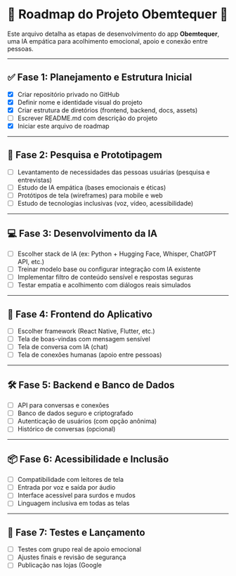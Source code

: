 # 📍 Roadmap do Projeto Obemtequer 💖

Este arquivo detalha as etapas de desenvolvimento do app **Obemtequer**, uma IA empática para acolhimento emocional, apoio e conexão entre pessoas.

---

## ✅ Fase 1: Planejamento e Estrutura Inicial

- [x] Criar repositório privado no GitHub
- [x] Definir nome e identidade visual do projeto
- [x] Criar estrutura de diretórios (frontend, backend, docs, assets)
- [ ] Escrever README.md com descrição do projeto
- [x] Iniciar este arquivo de roadmap

---

## 🧠 Fase 2: Pesquisa e Prototipagem

- [ ] Levantamento de necessidades das pessoas usuárias (pesquisa e entrevistas)
- [ ] Estudo de IA empática (bases emocionais e éticas)
- [ ] Protótipos de tela (wireframes) para mobile e web
- [ ] Estudo de tecnologias inclusivas (voz, vídeo, acessibilidade)

---

## 💻 Fase 3: Desenvolvimento da IA

- [ ] Escolher stack de IA (ex: Python + Hugging Face, Whisper, ChatGPT API, etc.)
- [ ] Treinar modelo base ou configurar integração com IA existente
- [ ] Implementar filtro de conteúdo sensível e respostas seguras
- [ ] Testar empatia e acolhimento com diálogos reais simulados

---

## 📱 Fase 4: Frontend do Aplicativo

- [ ] Escolher framework (React Native, Flutter, etc.)
- [ ] Tela de boas-vindas com mensagem sensível
- [ ] Tela de conversa com IA (chat)
- [ ] Tela de conexões humanas (apoio entre pessoas)

---

## 🛠️ Fase 5: Backend e Banco de Dados

- [ ] API para conversas e conexões
- [ ] Banco de dados seguro e criptografado
- [ ] Autenticação de usuários (com opção anônima)
- [ ] Histórico de conversas (opcional)

---

## 📦 Fase 6: Acessibilidade e Inclusão

- [ ] Compatibilidade com leitores de tela
- [ ] Entrada por voz e saída por áudio
- [ ] Interface acessível para surdos e mudos
- [ ] Linguagem inclusiva em todas as telas

---

## 🚀 Fase 7: Testes e Lançamento

- [ ] Testes com grupo real de apoio emocional
- [ ] Ajustes finais e revisão de segurança
- [ ] Publicação nas lojas (Google
